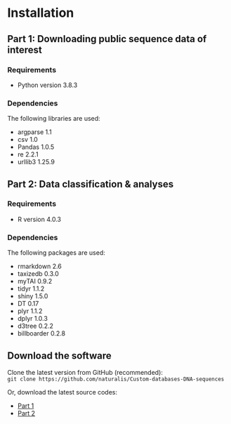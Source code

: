 
# Installation

## Part 1: Downloading public sequence data of interest

### Requirements

* Python version 3.8.3

### Dependencies

The following libraries are used:

  * argparse 1.1
  * csv 1.0
  * Pandas 1.0.5
  * re 2.2.1
  * urllib3 1.25.9

## Part 2: Data classification & analyses

### Requirements
* R version 4.0.3

### Dependencies

The following packages are used:

  * rmarkdown 2.6
  * taxizedb 0.3.0
  * myTAI 0.9.2
  * tidyr 1.1.2
  * shiny 1.5.0
  * DT 0.17
  * plyr 1.1.2
  * dplyr 1.0.3
  * d3tree 0.2.2
  * billboarder 0.2.8



  
## Download the software

Clone the latest version from GitHub (recommended):  
`git clone https://github.com/naturalis/Custom-databases-DNA-sequences`  

Or, download the latest source codes:
* [Part 1](script/custom_databases.py)
* [Part 2](script/custom_databases.Rmd)

